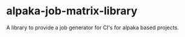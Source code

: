 # alpaka-job-matrix-library
A library to provide a job generator for CI's for alpaka based projects.
